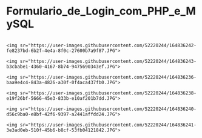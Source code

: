 # Formulario_de_Login_com_PHP_e_MySQL

<div style="margin: 0 auto;">
	<img sr="https://user-images.githubusercontent.com/52220244/164836241-3e3ad0eb-510f-45b6-b8cf-53fb04121842.JPG">

	<img sr="https://user-images.githubusercontent.com/52220244/164836242-fe8237bd-6b2f-4e4a-8f0c-27600b7a9f87.JPG">

	<img sr="https://user-images.githubusercontent.com/52220244/164836243-b3cbabe1-4360-4167-8b74-9475690343ef.JPG">

	<img sr="https://user-images.githubusercontent.com/52220244/164836236-baa9e4c4-843a-4826-a30f-0f4aca437fb0.JPG">

	<img sr="https://user-images.githubusercontent.com/52220244/164836238-e19f26bf-5666-45e3-833b-e10af201b7dd.JPG">

	<img sr="https://user-images.githubusercontent.com/52220244/164836240-d56c9ba0-e8bf-42f6-9397-a2441affdd24.JPG">

	<img sr="https://user-images.githubusercontent.com/52220244/164836241-3e3ad0eb-510f-45b6-b8cf-53fb04121842.JPG">
</div